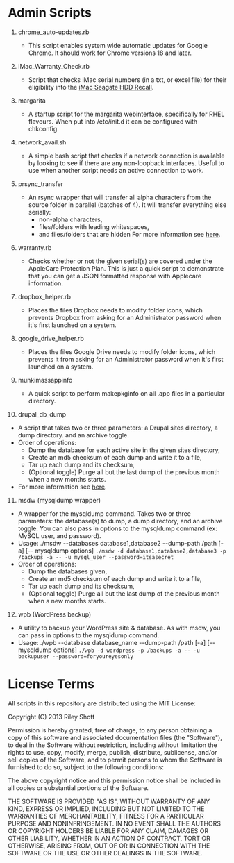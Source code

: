 Admin Scripts
=============

1. chrome_auto-updates.rb
   * This script enables system wide automatic updates for Google Chrome. It should work for Chrome versions 18 and later.

2. iMac_Warranty_Check.rb
   * Script that checks iMac serial numbers (in a txt, or excel file) for their eligibility into the [iMac Seagate HDD Recall](http://www.apple.com/support/imac-harddrive/).

3. margarita
   * A startup script for the margarita webinterface, specifically for RHEL flavours. When put into /etc/init.d it can be configured with chkconfig.

4. network_avail.sh
   * A simple bash script that checks if a network connection is available by looking to see if there are any non-loopback interfaces. Useful to use when another script needs an active connection to work.

5. prsync_transfer
   * An rsync wrapper that will transfer all alpha characters from the source folder in parallel (batches of 4).
     It will transfer everything else serially:
       * non-alpha characters,
       * files/folders with leading whitespaces,
       * and files/folders that are hidden
     For more information see [here](http://rileyshott.wordpress.com/2012/12/03/maclinux-parallel-rsync-utility).

6. warranty.rb
   * Checks whether or not the given serial(s) are covered under the AppleCare Protection Plan. This is just a quick script to demonstrate that you can get a JSON formatted response with Applecare information.

7. dropbox_helper.rb
   * Places the files Dropbox needs to modify folder icons, which prevents Dropbox from asking for an Administrator password when it's first launched on a system.

8. google_drive_helper.rb
   * Places the files Google Drive needs to modify folder icons, which prevents it from asking for an Administrator password when it's first launched on a system.

9. munkimassappinfo
   * A quick script to perform makepkginfo on all .app files in a particular directory.

10. drupal_db_dump
  * A script that takes two or three parameters: a Drupal sites directory, a dump directory. and an archive toggle.
  * Order of operations:
    * Dump the database for each active site in the given sites directory,
    * Create an md5 checksum of each dump and write it to a file,
    * Tar up each dump and its checksum,
    * (Optional toggle) Purge all but the last dump of the previous month when a new months starts.
  * For more information see [here](http://rileyshott.wordpress.com/2013/11/19/linuxmac-backing-up-drupal-databases).

11. msdw (mysqldump wrapper)
  * A wrapper for the mysqldump command. Takes two or three parameters: the database(s) to dump, a dump directory, and an archive toggle. You can also pass in options to the mysqldump command (ex: MySQL user, and password).
  * Usage: ./msdw --databases database1,database2 --dump-path /path [-a] [-- mysqldump options]
```./msdw -d database1,database2,database3 -p /backups -a -- -u mysql_user --password=itsasecret```
  * Order of operations:
    * Dump the databases given,
    * Create an md5 checksum of each dump and write it to a file,
    * Tar up each dump and its checksum,
    * (Optional toggle) Purge all but the last dump of the previous month when a new months starts.

12. wpb (WordPress backup)
  * A utility to backup your WordPress site & database. As with msdw, you can pass in options to the mysqldump command.
  * Usage: ./wpb --database database_name --dump-path /path [-a] [-- mysqldump options]
```./wpb -d wordpress -p /backups -a -- -u backupuser --password=foryoureyesonly```

License Terms
=============

All scripts in this repository are distributed using the MIT License:

Copyright (C) 2013 Riley Shott

Permission is hereby granted, free of charge, to any person obtaining a copy of this software and associated documentation files (the "Software"), to deal in the Software without restriction, including without limitation the rights to use, copy, modify, merge, publish, distribute, sublicense, and/or sell copies of the Software, and to permit persons to whom the Software is furnished to do so, subject to the following conditions:

The above copyright notice and this permission notice shall be included in all copies or substantial portions of the Software.

THE SOFTWARE IS PROVIDED "AS IS", WITHOUT WARRANTY OF ANY KIND, EXPRESS OR IMPLIED, INCLUDING BUT NOT LIMITED TO THE WARRANTIES OF MERCHANTABILITY, FITNESS FOR A PARTICULAR PURPOSE AND NONINFRINGEMENT. IN NO EVENT SHALL THE AUTHORS OR COPYRIGHT HOLDERS BE LIABLE FOR ANY CLAIM, DAMAGES OR OTHER LIABILITY, WHETHER IN AN ACTION OF CONTRACT, TORT OR OTHERWISE, ARISING FROM, OUT OF OR IN CONNECTION WITH THE SOFTWARE OR THE USE OR OTHER DEALINGS IN THE SOFTWARE.
